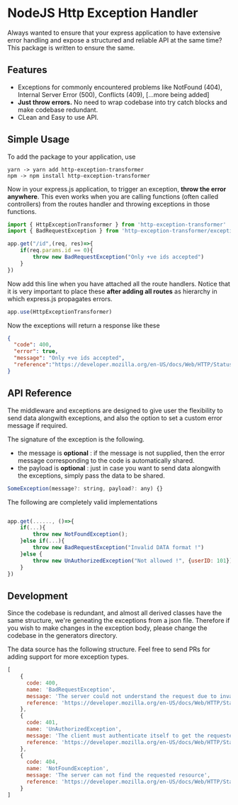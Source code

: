 # NodeJS Http Exception Handler

Always wanted to ensure that your express application to have extensive error handling and expose a structured and reliable API at the same time? This package is written to ensure the same.

## **Features**
- Exceptions for commonly encountered problems like NotFound (404), Internal Server Error (500), Conflicts (409), [...more being added]
- **Just throw errors.** No need to wrap codebase into try catch blocks and make codebase redundant.
- CLean and Easy to use API.

## Simple Usage

To add the package to your application, use
```
yarn -> yarn add http-exception-transformer
npm -> npm install http-exception-transformer
```
Now in your express.js application, to trigger an exception, **throw the error anywhere**. This even works when you are calling functions (often called controllers) from the routes handler and throwing exceptions in those functions.

```js
import { HttpExceptionTransformer } from 'http-exception-transformer'
import { BadRequestException } from 'http-exception-transformer/exceptions'

app.get("/id",(req, res)=>{
    if(req.params.id == 0){
        throw new BadRequestException("Only +ve ids accepted")
    }
})
```

Now add this line when you have attached all the route handlers. Notice that it is very important to place these **after adding all routes** as hierarchy in which express.js propagates errors. 
```js
app.use(HttpExceptionTransformer)
```

Now the exceptions will return a response like these
```json
{
  "code": 400,
  "error": true,
  "message": "Only +ve ids accepted",
  "reference":"https://developer.mozilla.org/en-US/docs/Web/HTTP/Status/400"
}
```

## API Reference
The middleware and exceptions are designed to give user the flexibility to send data alongwith exceptions, and also the option to set a custom error message if required.

The signature of the exception is the following. 
- the message is **optional** : if the message is not supplied, then the error message corresponding to the code is automatically shared.
- the payload is **optional** : just in case you want to send data alongwith the exceptions, simply pass the data to be shared.
```js
SomeException(message?: string, payload?: any) {}
```

The following are completely valid implementations

```js

app.get(......, ()=>{
    if(...){
        throw new NotFoundException();
    }else if(...){
        throw new BadRequestException("Invalid DATA format !")
    }else {
        throw new UnAuthorizedException("Not allowed !", {userID: 101})
    }
})

```

## Development
Since the codebase is redundant, and almost all derived classes have the same structure, we're geneating the exceptions from a json file. Therefore if you wish to make changes in the exception body, please change the codebase in the generators directory. 

The data source has the following structure. Feel free to send PRs for adding support for more exception types.
```js
[
    {
      code: 400,
      name: 'BadRequestException',
      message: 'The server could not understand the request due to invalid syntax.',
      reference: 'https://developer.mozilla.org/en-US/docs/Web/HTTP/Status/400',
    },
    {
      code: 401,
      name: 'UnAuthorizedException',
      message: 'The client must authenticate itself to get the requested response.',
      reference: 'https://developer.mozilla.org/en-US/docs/Web/HTTP/Status/401',
    },
    {
      code: 404,
      name: 'NotFoundException',
      message: 'The server can not find the requested resource',
      reference: 'https://developer.mozilla.org/en-US/docs/Web/HTTP/Status/404',
    }
]
```